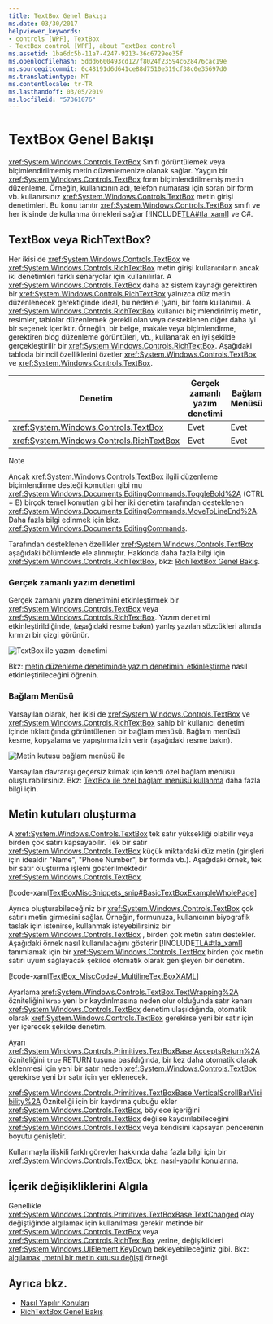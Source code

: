 ```yaml
---
title: TextBox Genel Bakışı
ms.date: 03/30/2017
helpviewer_keywords:
- controls [WPF], TextBox
- TextBox control [WPF], about TextBox control
ms.assetid: 1ba6dc5b-11a7-4247-9213-36c6729ee35f
ms.openlocfilehash: 5ddd6600493cd127f8024f23594c628476cac19e
ms.sourcegitcommit: 0c48191d6d641ce88d7510e319cf38c0e35697d0
ms.translationtype: MT
ms.contentlocale: tr-TR
ms.lasthandoff: 03/05/2019
ms.locfileid: "57361076"
---
```

# <a name="textbox-overview"></a>TextBox Genel Bakışı
<xref:System.Windows.Controls.TextBox> Sınıfı görüntülemek veya biçimlendirilmemiş metin düzenlemenize olanak sağlar. Yaygın bir <xref:System.Windows.Controls.TextBox> form biçimlendirilmemiş metin düzenleme. Örneğin, kullanıcının adı, telefon numarası için soran bir form vb. kullanırsınız <xref:System.Windows.Controls.TextBox> metin girişi denetimleri. Bu konu tanıtır <xref:System.Windows.Controls.TextBox> sınıfı ve her ikisinde de kullanma örnekleri sağlar [!INCLUDE[TLA#tla_xaml](../../../../includes/tlasharptla-xaml-md.md)] ve C#.  
  
 
  
<a name="textbox_or_richtextbox"></a>   
## <a name="textbox-or-richtextbox"></a>TextBox veya RichTextBox?  
 Her ikisi de <xref:System.Windows.Controls.TextBox> ve <xref:System.Windows.Controls.RichTextBox> metin girişi kullanıcıların ancak iki denetimleri farklı senaryolar için kullanılırlar. A <xref:System.Windows.Controls.TextBox> daha az sistem kaynağı gerektiren bir <xref:System.Windows.Controls.RichTextBox> yalnızca düz metin düzenlenecek gerektiğinde ideal, bu nedenle (yani, bir form kullanımı). A <xref:System.Windows.Controls.RichTextBox> kullanıcı biçimlendirilmiş metin, resimler, tablolar düzenlemek gerekli olan veya desteklenen diğer daha iyi bir seçenek içeriktir. Örneğin, bir belge, makale veya biçimlendirme, gerektiren blog düzenleme görüntüleri, vb., kullanarak en iyi şekilde gerçekleştirilir bir <xref:System.Windows.Controls.RichTextBox>. Aşağıdaki tabloda birincil özelliklerini özetler <xref:System.Windows.Controls.TextBox> ve <xref:System.Windows.Controls.TextBox>.  
  
|Denetim|Gerçek zamanlı yazım denetimi|Bağlam Menüsü|Biçimlendirme komutları gibi <xref:System.Windows.Documents.EditingCommands.ToggleBold%2A> (CTRL + B)|<xref:System.Windows.Documents.FlowDocument> görüntüleri, paragraf, tablolar vb. gibi içeriği.|  
|-------------|------------------------------|------------------|------------------------------------------------------------------------------------------------------------------------------------------------------------------------------------------------------|--------------------------------------------------------------------------------------------------------------------------------------------------------------------------------------------------|  
|<xref:System.Windows.Controls.TextBox>|Evet|Evet|Hayır|Hayır.|  
|<xref:System.Windows.Controls.RichTextBox>|Evet|Evet|Evet (bkz [RichTextBox Genel Bakış](richtextbox-overview.md))|Evet (bkz [RichTextBox Genel Bakış](richtextbox-overview.md))|  
  
> [!NOTE]
>  Ancak <xref:System.Windows.Controls.TextBox> ilgili düzenleme biçimlendirme desteği komutları gibi mu <xref:System.Windows.Documents.EditingCommands.ToggleBold%2A> (CTRL + B) birçok temel komutları gibi her iki denetim tarafından desteklenen <xref:System.Windows.Documents.EditingCommands.MoveToLineEnd%2A>. Daha fazla bilgi edinmek için bkz. <xref:System.Windows.Documents.EditingCommands>.  
  
 Tarafından desteklenen özellikler <xref:System.Windows.Controls.TextBox> aşağıdaki bölümlerde ele alınmıştır. Hakkında daha fazla bilgi için <xref:System.Windows.Controls.RichTextBox>, bkz: [RichTextBox Genel Bakış](richtextbox-overview.md).  
  
### <a name="real-time-spellchecking"></a>Gerçek zamanlı yazım denetimi  
 Gerçek zamanlı yazım denetimini etkinleştirmek bir <xref:System.Windows.Controls.TextBox> veya <xref:System.Windows.Controls.RichTextBox>. Yazım denetimi etkinleştirildiğinde, (aşağıdaki resme bakın) yanlış yazılan sözcükleri altında kırmızı bir çizgi görünür.  
  
 ![TextBox ile yazım&#45;denetimi](./media/editing-textbox-with-spellchecking.png "Editing_TextBox_with_Spellchecking")  
  
 Bkz: [metin düzenleme denetiminde yazım denetimini etkinleştirme](how-to-enable-spell-checking-in-a-text-editing-control.md) nasıl etkinleştirileceğini öğrenin.  
  
### <a name="context-menu"></a>Bağlam Menüsü  
 Varsayılan olarak, her ikisi de <xref:System.Windows.Controls.TextBox> ve <xref:System.Windows.Controls.RichTextBox> sahip bir kullanıcı denetimi içinde tıklattığında görüntülenen bir bağlam menüsü. Bağlam menüsü kesme, kopyalama ve yapıştırma izin verir (aşağıdaki resme bakın).  
  
 ![Metin kutusu bağlam menüsü ile](./media/editing-textbox-with-context-menu.png "Editing_TextBox_with_Context_Menu")  
  
 Varsayılan davranışı geçersiz kılmak için kendi özel bağlam menüsü oluşturabilirsiniz. Bkz: [TextBox ile özel bağlam menüsü kullanma](how-to-use-a-custom-context-menu-with-a-textbox.md) daha fazla bilgi için.  
  
<a name="creating_textboxes"></a>   
## <a name="creating-textboxes"></a>Metin kutuları oluşturma  
 A <xref:System.Windows.Controls.TextBox> tek satır yüksekliği olabilir veya birden çok satırı kapsayabilir. Tek bir satır <xref:System.Windows.Controls.TextBox> küçük miktardaki düz metin (girişleri için idealdir "Name", "Phone Number", bir formda vb.). Aşağıdaki örnek, tek bir satır oluşturma işlemi gösterilmektedir <xref:System.Windows.Controls.TextBox>.  
  
 [!code-xaml[TextBoxMiscSnippets_snip#BasicTextBoxExampleWholePage](~/samples/snippets/csharp/VS_Snippets_Wpf/TextBoxMiscSnippets_snip/csharp/basictextboxexample.xaml#basictextboxexamplewholepage)]  
  
 Ayrıca oluşturabileceğiniz bir <xref:System.Windows.Controls.TextBox> çok satırlı metin girmesini sağlar. Örneğin, formunuza, kullanıcının biyografik taslak için istenirse, kullanmak isteyebilirsiniz bir <xref:System.Windows.Controls.TextBox> , birden çok metin satırı destekler. Aşağıdaki örnek nasıl kullanılacağını gösterir [!INCLUDE[TLA#tla_xaml](../../../../includes/tlasharptla-xaml-md.md)] tanımlamak için bir <xref:System.Windows.Controls.TextBox> birden çok metin satırı uyum sağlayacak şekilde otomatik olarak genişleyen bir denetim.  
  
 [!code-xaml[TextBox_MiscCode#_MultilineTextBoxXAML](~/samples/snippets/csharp/VS_Snippets_Wpf/TextBox_MiscCode/CSharp/Window1.xaml#_multilinetextboxxaml)]  
  
 Ayarlama <xref:System.Windows.Controls.TextBox.TextWrapping%2A> özniteliğini `Wrap` yeni bir kaydırılmasına neden olur olduğunda satır kenarı <xref:System.Windows.Controls.TextBox> denetim ulaşıldığında, otomatik olarak <xref:System.Windows.Controls.TextBox> gerekirse yeni bir satır için yer içerecek şekilde denetim.  
  
 Ayarı <xref:System.Windows.Controls.Primitives.TextBoxBase.AcceptsReturn%2A> özniteliğini `true` RETURN tuşuna basıldığında, bir kez daha otomatik olarak eklenmesi için yeni bir satır neden <xref:System.Windows.Controls.TextBox> gerekirse yeni bir satır için yer eklenecek.  
  
 <xref:System.Windows.Controls.Primitives.TextBoxBase.VerticalScrollBarVisibility%2A> Özniteliği için bir kaydırma çubuğu ekler <xref:System.Windows.Controls.TextBox>, böylece içeriğini <xref:System.Windows.Controls.TextBox> değilse kaydırılabileceğini <xref:System.Windows.Controls.TextBox> veya kendisini kapsayan pencerenin boyutu genişletir.  
  
 Kullanmayla ilişkili farklı görevler hakkında daha fazla bilgi için bir <xref:System.Windows.Controls.TextBox>, bkz: [nasıl-yapılır konularına](textbox-how-to-topics.md).  
  
<a name="editing_commands"></a>   
## <a name="detect-when-content-changes"></a>İçerik değişikliklerini Algıla  
 Genellikle <xref:System.Windows.Controls.Primitives.TextBoxBase.TextChanged> olay değiştiğinde algılamak için kullanılması gerekir metinde bir <xref:System.Windows.Controls.TextBox> veya <xref:System.Windows.Controls.RichTextBox> yerine, değişiklikleri <xref:System.Windows.UIElement.KeyDown> bekleyebileceğiniz gibi. Bkz: [algılamak, metni bir metin kutusu değişti](how-to-detect-when-text-in-a-textbox-has-changed.md) örneği.  
  
## <a name="see-also"></a>Ayrıca bkz.
- [Nasıl Yapılır Konuları](textbox-how-to-topics.md)
- [RichTextBox Genel Bakış](richtextbox-overview.md)

